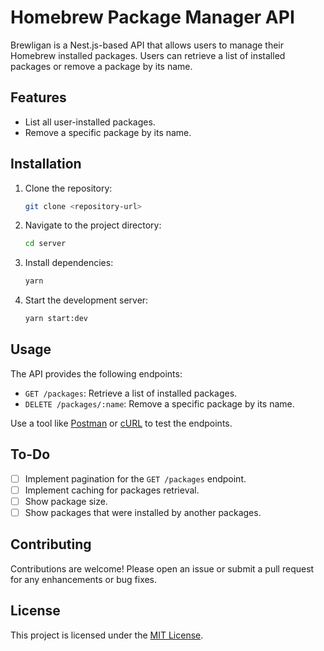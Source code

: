 
# Homebrew Package Manager API

Brewligan is a Nest.js-based API that allows users to manage their Homebrew installed packages. Users can retrieve a list of installed packages or remove a package by its name.

## Features

- List all user-installed packages.
- Remove a specific package by its name.

## Installation

1. Clone the repository:
   ```bash
   git clone <repository-url>
   ```
2. Navigate to the project directory:
   ```bash
   cd server
   ```
3. Install dependencies:
   ```bash
   yarn
   ```
4. Start the development server:
   ```bash
   yarn start:dev
   ```

## Usage

The API provides the following endpoints:

- `GET /packages`: Retrieve a list of installed packages.
- `DELETE /packages/:name`: Remove a specific package by its name.

Use a tool like [Postman](https://www.postman.com/) or [cURL](https://curl.se/) to test the endpoints.

## To-Do

- [ ] Implement pagination for the `GET /packages` endpoint.
- [ ] Implement caching for packages retrieval.
- [ ] Show package size.
- [ ] Show packages that were installed by another packages.

## Contributing

Contributions are welcome! Please open an issue or submit a pull request for any enhancements or bug fixes.

## License

This project is licensed under the [MIT License](LICENSE).
